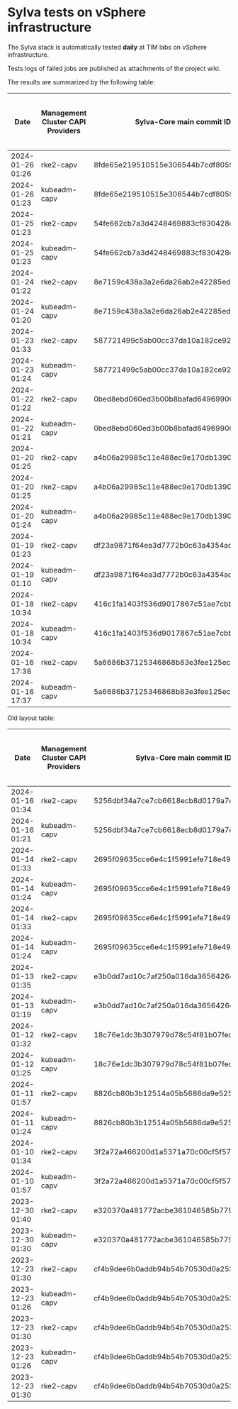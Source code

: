 # Sylva tests on vSphere infrastructure

The Sylva stack is automatically tested **daily** at TIM labs on vSphere infrastructure.

Tests logs of failed jobs are published as attachments of the project wiki.

The results are summarized by the following table:

| Date                      | Management Cluster CAPI Providers | Sylva-Core main commit ID        | Management cluster result                    | Workload cluster result              | Test logs (only for failed tests) |
|---------------------------|-----------------------------------|----------------------------------|----------------------------------------------|--------------------------------------|-----------------------------------|
|2024-01-26 01:26|rke2-capv|8fde65e219510515e306544b7cdf8059833dad5f|:white_check_mark:|:white_check_mark:||
|2024-01-26 01:23|kubeadm-capv|8fde65e219510515e306544b7cdf8059833dad5f|:white_check_mark:|:white_check_mark:||
|2024-01-25 01:23|rke2-capv|54fe662cb7a3d4248469883cf830428c490070b4|:white_check_mark:|:white_check_mark:||
|2024-01-25 01:23|kubeadm-capv|54fe662cb7a3d4248469883cf830428c490070b4|:white_check_mark:|:white_check_mark:||
|2024-01-24 01:22|rke2-capv|8e7159c438a3a2e6da26ab2e42285ed4546c8a7a|:white_check_mark:|:white_check_mark:||
|2024-01-24 01:20|kubeadm-capv|8e7159c438a3a2e6da26ab2e42285ed4546c8a7a|:white_check_mark:|:white_check_mark:||
|2024-01-23 01:33|rke2-capv|587721499c5ab00cc37da10a182ce920505305df|:white_check_mark:|:white_check_mark:||
|2024-01-23 01:24|kubeadm-capv|587721499c5ab00cc37da10a182ce920505305df|:white_check_mark:|:white_check_mark:||
|2024-01-22 01:22|rke2-capv|0bed8ebd060ed3b00b8bafad649699004e84b90c|:white_check_mark:|:white_check_mark:||
|2024-01-22 01:21|kubeadm-capv|0bed8ebd060ed3b00b8bafad649699004e84b90c|:white_check_mark:|:white_check_mark:||
|2024-01-20 01:25|rke2-capv|a4b06a29985c11e488ec9e170db139002016b54e|:white_check_mark:|:white_check_mark:||
|2024-01-20 01:25|rke2-capv|a4b06a29985c11e488ec9e170db139002016b54e|:white_check_mark:|:white_check_mark:||
|2024-01-20 01:24|kubeadm-capv|a4b06a29985c11e488ec9e170db139002016b54e|:white_check_mark:|:white_check_mark:||
|2024-01-19 01:23|rke2-capv|df23a9871f64ea3d7772b0c63a4354acab3f22ad|:white_check_mark:|:white_check_mark:|[link](https://gitlab.com/sylva-projects/sylva-core/-/wikis/uploads/c3399506e19ffed2d26997425eb33877/capv-logs.gz)|
|2024-01-19 01:10|kubeadm-capv|df23a9871f64ea3d7772b0c63a4354acab3f22ad|:x:|N/A|[link](https://gitlab.com/sylva-projects/sylva-core/-/wikis/uploads/c3399506e19ffed2d26997425eb33877/capv-logs.gz)|
|2024-01-18 10:34|rke2-capv|416c1fa1403f536d9017867c51ae7cbbb6b0c406|:x:|N/A|[link](https://gitlab.com/sylva-projects/sylva-core/-/wikis/uploads/dc44dc266c4354c196f489753a643050/capv-logs.gz)|
|2024-01-18 10:34|kubeadm-capv|416c1fa1403f536d9017867c51ae7cbbb6b0c406|:x:|N/A|[link](https://gitlab.com/sylva-projects/sylva-core/-/wikis/uploads/dc44dc266c4354c196f489753a643050/capv-logs.gz)|
|2024-01-16 17:38|rke2-capv|5a6686b37125346868b83e3fee125ecb6d7ed870|:white_check_mark:|:white_check_mark:||
|2024-01-16 17:37|kubeadm-capv|5a6686b37125346868b83e3fee125ecb6d7ed870|:white_check_mark:|:white_check_mark:||

Old layout table:

| Date                      | Management Cluster CAPI Providers | Sylva-Core main commit ID        | Result                                       | Test logs (only for failed tests) |
|---------------------------|-----------------------------------|----------------------------------|----------------------------------------------|-----------------------------------|
|2024-01-16 01:34|rke2-capv|5256dbf34a7ce7cb6618ecb8d0179a7eae5fbd46|:white_check_mark: success||
|2024-01-16 01:21|kubeadm-capv|5256dbf34a7ce7cb6618ecb8d0179a7eae5fbd46|:white_check_mark: success||
|2024-01-14 01:33|rke2-capv|2695f09635cce6e4c1f5991efe718e497702f32b|:white_check_mark: success||
|2024-01-14 01:24|kubeadm-capv|2695f09635cce6e4c1f5991efe718e497702f32b|:white_check_mark: success||
|2024-01-14 01:33|rke2-capv|2695f09635cce6e4c1f5991efe718e497702f32b|:white_check_mark: success||
|2024-01-14 01:24|kubeadm-capv|2695f09635cce6e4c1f5991efe718e497702f32b|:white_check_mark: success||
|2024-01-13 01:35|rke2-capv|e3b0dd7ad10c7af250a016da36564264287586bf|:white_check_mark: success||
|2024-01-13 01:19|kubeadm-capv|e3b0dd7ad10c7af250a016da36564264287586bf|:white_check_mark: success||
|2024-01-12 01:32|rke2-capv|18c76e1dc3b307979d78c54f81b07fec0d80d511|:white_check_mark: success||
|2024-01-12 01:25|kubeadm-capv|18c76e1dc3b307979d78c54f81b07fec0d80d511|:white_check_mark: success||
|2024-01-11 01:57|rke2-capv|8826cb80b3b12514a05b5686da9e52505c577704|:x: failed|[link](https://gitlab.com/sylva-projects/sylva-core/-/wikis/uploads/f8332c73b645753fb674c6ec8d7eeabf/capv-logs.gz)|
|2024-01-11 01:24|kubeadm-capv|8826cb80b3b12514a05b5686da9e52505c577704|:white_check_mark: success||
|2024-01-10 01:34|rke2-capv|3f2a72a466200d1a5371a70c00cf5f57d35b73fe|:white_check_mark: success||
|2024-01-10 01:57|kubeadm-capv|3f2a72a466200d1a5371a70c00cf5f57d35b73fe|:x: failed|[link](https://gitlab.com/sylva-projects/sylva-core/-/wikis/uploads/8138bd7fc116d62d656f66aab4c677ac/capv-logs.gz)|
|2023-12-30 01:40|rke2-capv|e320370a481772acbe361046585b779bc4c772fe|:x: failed|[link](https://gitlab.com/sylva-projects/sylva-core/-/wikis/uploads/17d4ffbdc8036903ad000196987782ea/capv-logs.gz)|
|2023-12-30 01:30|kubeadm-capv|e320370a481772acbe361046585b779bc4c772fe|:x: failed|[link](https://gitlab.com/sylva-projects/sylva-core/-/wikis/uploads/17d4ffbdc8036903ad000196987782ea/capv-logs.gz)|
|2023-12-23 01:30|rke2-capv|cf4b9dee6b0addb94b54b70530d0a25365ba937e|:x: failed|[link](https://gitlab.com/sylva-projects/sylva-core/-/wikis/uploads/758ab1ecc725e797a06261c62cc77788/capv-logs.gz)|
|2023-12-23 01:26|kubeadm-capv|cf4b9dee6b0addb94b54b70530d0a25365ba937e|:white_check_mark: success||
|2023-12-23 01:30|rke2-capv|cf4b9dee6b0addb94b54b70530d0a25365ba937e|:x: failed|[link](https://gitlab.com/sylva-projects/sylva-core/-/wikis/uploads/d3bb7c8c3be36d81a9f9930f81189f56/capv-logs.gz)|
|2023-12-23 01:26|kubeadm-capv|cf4b9dee6b0addb94b54b70530d0a25365ba937e|:white_check_mark: success||
|2023-12-23 01:30|rke2-capv|cf4b9dee6b0addb94b54b70530d0a25365ba937e|:x: failed|[link](https://gitlab.com/sylva-projects/sylva-core/-/wikis/uploads/6e58c059b348d378ad25155a7f3ed1c8/capv-logs.gz)|

